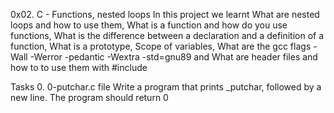 0x02. C - Functions, nested loops
In this project we learnt What are nested loops and how to use them, What is a function and how do you use functions, What is the difference between a declaration and a definition of a function, What is a prototype, Scope of variables, What are the gcc flags -Wall -Werror -pedantic -Wextra -std=gnu89 and What are header files and how to to use them with #include

Tasks
0. 0-putchar.c file
Write a program that prints _putchar, followed by a new line.
The program should return 0
